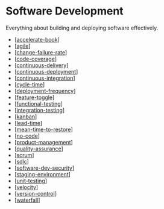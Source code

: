 # Software Development

Everything about building and deploying software effectively.

- [[accelerate-book]]
- [[agile]]
- [[change-failure-rate]]
- [[code-coverage]]
- [[continuous-delivery]]
- [[continuous-deployment]]
- [[continuous-integration]]
- [[cycle-time]]
- [[deployment-frequency]]
- [[feature-toggle]]
- [[functional-testing]]
- [[integration-testing]]
- [[kanban]]
- [[lead-time]]
- [[mean-time-to-restore]]
- [[no-code]]
- [[product-management]]
- [[quality-assurance]]
- [[scrum]]
- [[sdlc]]
- [[software-dev-security]]
- [[staging-environment]]
- [[unit-testing]]
- [[velocity]]
- [[version-control]]
- [[waterfall]]

[//begin]: # "Autogenerated link references for markdown compatibility"
[accelerate-book]: software-development/accelerate-book "Accelerate (Book)"
[agile]: software-development/agile "Agile"
[change-failure-rate]: software-development/change-failure-rate "Change Failure Rate"
[code-coverage]: software-development/code-coverage "Code Coverage"
[continuous-delivery]: software-development/continuous-delivery "Continuous Delivery"
[continuous-deployment]: software-development/continuous-deployment "Continous Deployment"
[continuous-integration]: software-development/continuous-integration "Continuous Integration (CI)"
[cycle-time]: software-development/cycle-time "Cycle Time"
[deployment-frequency]: software-development/deployment-frequency "Deployment Frequency"
[feature-toggle]: software-development/feature-toggle "Feature Toggle"
[kanban]: software-development/kanban "Kanban"
[lead-time]: software-development/lead-time "Lead Time"
[mean-time-to-restore]: software-development/mean-time-to-restore "Mean time to Restore/Recovery"
[product-management]: software-development/product-management "Product Management (Software)"
[quality-assurance]: software-development/quality-assurance "Quality Assurance (Software)"
[scrum]: software-development/scrum "Scrum"
[sdlc]: software-development/sdlc "Software Development Life Cycle (SDLC)"
[software-dev-security]: software-development/software-dev-security "Software Development Security"
[staging-environment]: software-development/staging-environment "Staging Environment"
[velocity]: software-development/velocity "Velocity (Software Development)"
[version-control]: software-development/version-control "Version Control"
[waterfall]: software-development/waterfall "waterfall"
[unit-testing]: software-development/unit-testing "Unit Testing"
[functional-testing]: software-development/functional-testing "Functional Testing (End to End)"
[integration-testing]: software-development/integration-testing "Integration Testing"
[no-code]: software-development/no-code "No-code Development Platform"
[//end]: # "Autogenerated link references"
